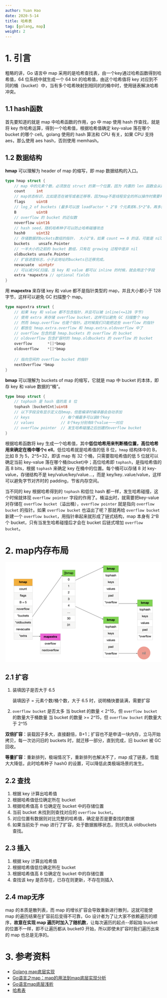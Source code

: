 ```yaml
---
author: Yuan Hao
date: 2020-5-14
title: 哈希表
tag: [golang, map]
weight: 2
---
```



# 1. 引言

粗略的讲，Go 语言中 map 采用的是哈希查找表，由一个key通过哈希函数得到哈希值，64 位系统中就生成一个 64 bit 的哈希值，由这个哈希值将 key 对应到不同的桶（bucket）中，当有多个哈希映射到相同的的桶中时，使用链表解决哈希冲突。

## 1.1 hash函数

首先要知道的就是 map 中哈希函数的作用，go 中 map 使用 hash 作查找，就是将 key 作哈希运算，得到一个哈希值，根据哈希值确定 key-value 落在哪个bucket 的哪个 cell。golang 使用的 hash 算法和 CPU 有关，如果 CPU 支持 aes，那么使用 aes hash，否则使用 memhash。

## 1.2 数据结构

**hmap** 可以理解为 header of map 的缩写，即 map 数据结构的入口。

```go
type hmap struct {
	// map 中的元素个数，必须放在 struct 的第一个位置，因为 内置的 len 函数会从这里读取
	count     int 
	// map状态标识，比如是否在被写或者迁移等，因为map不是线程安全的所以操作时需要判断flags
	flags     uint8
	// log_2 of buckets (最多可以放 loadFactor * 2^B 个元素即6.5*2^B，再多就要 hashGrow 了)
	B         uint8  
	// overflow 的 bucket 的近似数
	noverflow uint16 
	// hash seed，随机哈希种子可以防止哈希碰撞攻击
	hash0     uint32
	// 存储数据的buckets数组的指针， 大小2^B，如果 count == 0 的话，可能是 nil
	buckets    unsafe.Pointer
	// 一半大小的之前的 bucket 数组，只有在 growing 过程中是非 nil
	oldbuckets unsafe.Pointer
	// 扩容进度标志，小于此地址的buckets已迁移完成。
	nevacuate  uintptr
	// 可以减少GC扫描，当 key 和 value 都可以 inline 的时候，就会用这个字段
	extra *mapextra // optional fields
}
```

用 **mapextra** 来存储 key 和 value 都不是指针类型的 map，并且大小都小于 128 字节，这样可以避免 GC 扫描整个 map。

```go
type mapextra struct {
    // 如果 key 和 value 都不包含指针，并且可以被 inline(<=128 字节)
    // 使用 extra 来存储 overflow bucket，这样可以避免 GC 扫描整个 map
    // 然而 bmap.overflow 也是个指针。这时候我们只能把这些 overflow 的指针
    // 都放在 hmap.extra.overflow 和 hmap.extra.oldoverflow 中了
    // overflow 包含的是 hmap.buckets 的 overflow 的 bucket
    // oldoverflow 包含扩容时的 hmap.oldbuckets 的 overflow 的 bucket
    overflow       *[]*bmap
    oldoverflow    *[]*bmap

    // 指向空闲的 overflow bucket 的指针
    nextOverflow *bmap
}
```

**bmap** 可以理解为 buckets of map 的缩写，它就是 map 中 bucket 的本体，即存 key 和 value 数据的“桶”。

```go
type bmap struct {
    // tophash 是 hash 值的高 8 位
    tophash [bucketCnt]uint8
    // 以下字段没有显示定义在bmap，但是编译时编译器会自动添加
    // keys              // 每个桶最多可以装8个key
    // values            // 8个key分别有8个value一一对应
    // overflow pointer  // 发生哈希碰撞之后创建的overflow bucket
}
```

根据哈希函数将 key 生成一个哈希值，其中**低位哈希用来判断桶位置，高位哈希用来确定在桶中哪个c ell**。低位哈希就是哈希值的低 B 位，`hmap` 结构体中的 B，比如 B 为 5，2^5=32，即该 map 有 32 个桶，只需要取哈希值的低 5 位就可以确定当前 key-value 落在哪个桶(bucket)中；高位哈希即 `tophash`，是指哈希值的高 8 bits，根据 `tophash` 来确定 key 在桶中的位置。每个桶可以存储 8 对 key-value，存储结构不是 key/value/key/value...，而是 key/key..value/value，这样可以避免字节对齐时的 padding，节省内存空间。

当不同的 key 根据哈希得到的 `tophash` 和低位 hash 都一样，发生哈希碰撞，这个时候就体现 `overflow pointer` 字段的作用了。桶溢出时，就需要把key-value 对存储在 `overflow bucket`（溢出桶），`overflow pointer` 就是指向 `overflow bucket` 的指针。如果 `overflow bucket` 也溢出了呢？那就再给 `overflow bucket` 新建一个 `overflow bucket`，用指针串起来就形成了链式结构，map 本身有 2^B 个 bucket，只有当发生哈希碰撞后才会在 bucket 后链式增加 `overflow bucket`。

# 2. map内存布局

![memory-layout-of-map.png](/golang/data-structure/map/memory-layout-of-map.png)


## 2.1 扩容

1. 装填因子是否大于 6.5

   装填因子 = 元素个数/桶个数，大于 6.5 时，说明桶快要装满，需要扩容

2. `overflow bucket` 是否太多
   ​当 bucket 的数量 < 2^15，但 `overflow bucket` 的数量大于桶数量
   ​当 bucket 的数量 >= 2^15，但 `overflow bucket` 的数量大于 2^15

**双倍扩容**：装载因子多大，直接翻倍，B+1；扩容也不是申请一块内存，立马开始拷贝，每一次访问旧的 buckets 时，就迁移一部分，直到完成，旧 bucket 被 GC 回收。

**等量扩容**：重新排列，极端情况下，重新排列也解决不了，map 成了链表，性能大大降低，此时哈希种子 hash0 的设置，可以降低此类极端场景的发生。

## 2.2 查找

1. 根据 key 计算出哈希值
2. 根据哈希值低位确定所在 bucket
3. 根据哈希值高 8 位确定在 bucket 中的存储位置
4. 当前 bucket 未找到则查找对应的 `overflow bucket`。
5. 对应位置有数据则对比完整的哈希值，确定是否是要查找的数据
6. 如果当前处于 map 进行了扩容，处于数据搬移状态，则优先从 oldbuckets 查找。

## 2.3 插入

1. 根据 key 计算出哈希值
2. 根据哈希值低位确定所在 bucket
3. 根据哈希值高 8 位确定在 bucket 中的存储位置
4. 查找该 key 是否存在，已存在则更新，不存在则插入

## 2.4 map无序

map 的本质是散列表，而 map 的增长扩容会导致重新进行散列，这就可能使 map 的遍历结果在扩容前后变得不可靠，Go 设计者为了让大家不依赖遍历的顺序，**故意在实现 map 遍历时加入了随机数**，让每次遍历的起点--即起始 bucket 的位置不一样，即不让遍历都从 bucket0 开始，所以即使未扩容时我们遍历出来的 map 也总是无序的。

# 3. 参考资料

- [Golang map底层实现](https://bettertxt.top/post/go-map/)
- [Go语言之map：map的用法到map底层实现分析](https://blog.csdn.net/chenxun_2010/article/details/103768011) 
- [Go语言map底层浅析](https://segmentfault.com/a/1190000018380327)
- [哈希表](https://draveness.me/golang/docs/part2-foundation/ch03-datastructure/golang-hashmap/) 